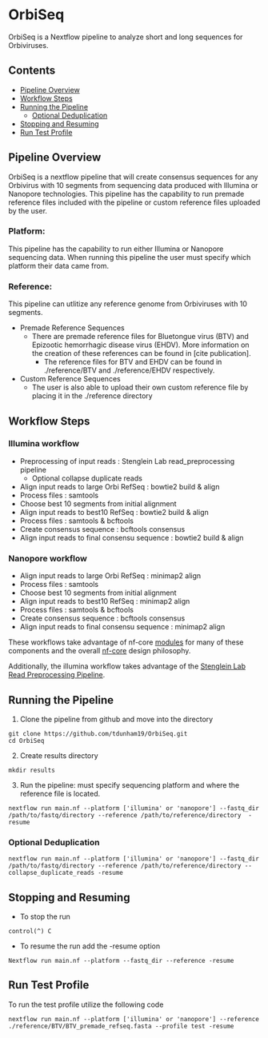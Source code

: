 # OrbiSeq
OrbiSeq is a Nextflow pipeline to analyze short and long sequences for Orbiviruses.

## Contents
- [Pipeline Overview](#Pipeline-Overview)
- [Workflow Steps](#Workflow-Steps)
- [Running the Pipeline](#Running-the-Pipeline)
	- [Optional Deduplication](#Optional-Deduplication)
- [Stopping and Resuming](#Stopping-and-Resuming)
- [Run Test Profile](#Run-Test-Profile)

## Pipeline Overview
OrbiSeq is a nextflow pipeline that will create consensus sequences for any Orbivirus with 10 segments from sequencing data produced with Illumina or Nanopore technologies. This pipeline has the capability to run premade reference files included with the pipeline or custom reference files uploaded by the user. 

### Platform:

This pipeline has the capability to run either Illumina or Nanopore sequencing data. When running this pipeline the user must specify which platform their data came from. 

### Reference:

This pipeline can utlitize any reference genome from Orbiviruses with 10 segments. 
- Premade Reference Sequences 
	- There are premade reference files for Bluetongue virus (BTV) and Epizootic hemorrhagic disease virus (EHDV). More information on the creation of these references can be found in [cite publication]. 
		- The reference files for BTV and EHDV can be found in ./reference/BTV and ./reference/EHDV respectively. 
- Custom Reference Sequences	
	- The user is also able to upload their own custom reference file by placing it in the ./reference directory


## Workflow Steps

### Illumina workflow 
- Preprocessing of input reads : Stenglein Lab read_preprocessing pipeline
	- Optional collapse duplicate reads 
- Align input reads to large Orbi RefSeq : bowtie2 build & align 
- Process files : samtools 
- Choose best 10 segments from initial alignment
- Align input reads to best10 RefSeq : bowtie2 build & align 
- Process files : samtools & bcftools
- Create consensus sequence : bcftools consensus
- Align input reads to final consensu sequence : bowtie2 build & align 

### Nanopore workflow 
- Align input reads to large Orbi RefSeq : minimap2 align 
- Process files : samtools 
- Choose best 10 segments from initial alignment
- Align input reads to best10 RefSeq : minimap2 align 
- Process files : samtools & bcftools
- Create consensus sequence : bcftools consensus
- Align input reads to final consensu sequence : minimap2 align 
	
These workflows take advantage of nf-core [modules](https://nf-co.re/modules) for many of these components and the overall [nf-core](https://nf-co.re/) design philosophy.

Additionally, the illumina workflow takes advantage of the [Stenglein Lab Read Preprocessing Pipeline](https://github.com/stenglein-lab/read_preprocessing).

## Running the Pipeline

1. Clone the pipeline from github and move into the directory
```
git clone https://github.com/tdunham19/OrbiSeq.git
cd OrbiSeq
```
2. Create results directory
```
mkdir results
```
3. Run the pipeline: must specify sequencing platform and where the reference file is located.  
```
nextflow run main.nf --platform ['illumina' or 'nanopore'] --fastq_dir /path/to/fastq/directory --reference /path/to/reference/directory  -resume
```

### Optional Deduplication 

```
nextflow run main.nf --platform ['illumina' or 'nanopore'] --fastq_dir /path/to/fastq/directory --reference /path/to/reference/directory --collapse_duplicate_reads -resume
```

## Stopping and Resuming 
- To stop the run
```
control(^) C
```
- To resume the run add the -resume option
```
Nextflow run main.nf --platform --fastq_dir --reference -resume
```

## Run Test Profile

To run the test profile utilize the following code
```
nextflow run main.nf --platform ['illumina' or 'nanopore'] --reference ./reference/BTV/BTV_premade_refseq.fasta --profile test -resume
```